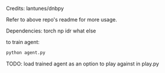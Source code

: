 Credits: lantunes/dnbpy

Refer to above repo's readme for more usage.

Dependencies:
torch
np
idr what else

to train agent:
```sh
python agent.py
```

TODO:
load trained agent as an option to play against in play.py
